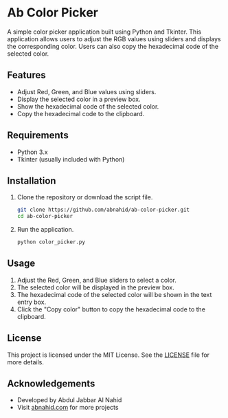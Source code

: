 

# Ab Color Picker

A simple color picker application built using Python and Tkinter. This application allows users to adjust the RGB values using sliders and displays the corresponding color. Users can also copy the hexadecimal code of the selected color.

## Features

- Adjust Red, Green, and Blue values using sliders.
- Display the selected color in a preview box.
- Show the hexadecimal code of the selected color.
- Copy the hexadecimal code to the clipboard.

## Requirements

- Python 3.x
- Tkinter (usually included with Python)

## Installation

1. Clone the repository or download the script file.
   ```sh
   git clone https://github.com/abnahid/ab-color-picker.git
   cd ab-color-picker
   ```

2. Run the application.
   ```sh
   python color_picker.py
   ```

## Usage

1. Adjust the Red, Green, and Blue sliders to select a color.
2. The selected color will be displayed in the preview box.
3. The hexadecimal code of the selected color will be shown in the text entry box.
4. Click the "Copy color" button to copy the hexadecimal code to the clipboard.


## License

This project is licensed under the MIT License. See the [LICENSE](LICENSE) file for more details.

## Acknowledgements

- Developed by Abdul Jabbar Al Nahid
- Visit [abnahid.com](http://abnahid.com) for more projects


